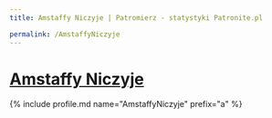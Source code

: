 ```yaml
---
title: Amstaffy Niczyje | Patromierz - statystyki Patronite.pl

permalink: /AmstaffyNiczyje
---
```


# [Amstaffy Niczyje](https://patronite.pl/AmstaffyNiczyje)

{% include profile.md name="AmstaffyNiczyje" prefix="a" %}
